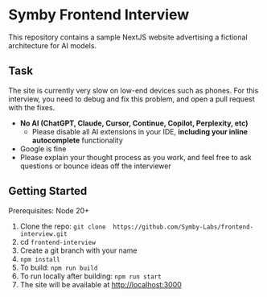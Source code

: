# Symby Frontend Interview

This repository contains a sample NextJS website advertising a fictional architecture for AI models. 

## Task
The site is currently very slow on low-end devices such as phones. For this interview, you need to debug and fix this problem, and open a pull request with the fixes.

- **No AI (ChatGPT, Claude, Cursor, Continue, Copilot, Perplexity, etc)**
	- Please disable all AI extensions in your IDE, **including your inline autocomplete** functionality
- Google is fine
- Please explain your thought process as you work, and feel free to ask questions or bounce ideas off the interviewer

## Getting Started
Prerequisites: Node 20+

1. Clone the repo: `git clone  https://github.com/Symby-Labs/frontend-interview.git`
2. cd `frontend-interview`
3. Create a git branch with your name 
4. `npm install`
5. To build: `npm run build`
6. To run locally after building: `npm run start`
7. The site will be available at [http://localhost:3000](http://localhost:3000)

